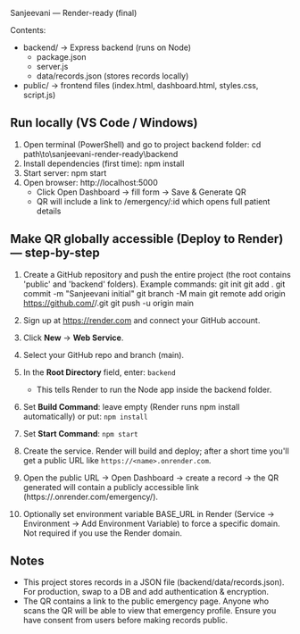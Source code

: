Sanjeevani — Render-ready (final)

Contents:
- backend/  -> Express backend (runs on Node)
  - package.json
  - server.js
  - data/records.json (stores records locally)
- public/ -> frontend files (index.html, dashboard.html, styles.css, script.js)

## Run locally (VS Code / Windows)
1. Open terminal (PowerShell) and go to project backend folder:
   cd path\to\sanjeevani-render-ready\backend
2. Install dependencies (first time):
   npm install
3. Start server:
   npm start
4. Open browser: http://localhost:5000
   - Click Open Dashboard -> fill form -> Save & Generate QR
   - QR will include a link to /emergency/:id which opens full patient details

## Make QR globally accessible (Deploy to Render) — step-by-step
1. Create a GitHub repository and push the entire project (the root contains 'public' and 'backend' folders).
   Example commands:
     git init
     git add .
     git commit -m "Sanjeevani initial"
     git branch -M main
     git remote add origin https://github.com/<your-username>/<repo-name>.git
     git push -u origin main

2. Sign up at https://render.com and connect your GitHub account.
3. Click **New** -> **Web Service**.
4. Select your GitHub repo and branch (main).
5. In the **Root Directory** field, enter: `backend`
   - This tells Render to run the Node app inside the backend folder.
6. Set **Build Command**: leave empty (Render runs npm install automatically) or put: `npm install`
7. Set **Start Command**: `npm start`
8. Create the service. Render will build and deploy; after a short time you'll get a public URL like `https://<name>.onrender.com`.
9. Open the public URL -> Open Dashboard -> create a record -> the QR generated will contain a publicly accessible link (https://<name>.onrender.com/emergency/<id>).
10. Optionally set environment variable BASE_URL in Render (Service → Environment → Add Environment Variable) to force a specific domain. Not required if you use the Render domain.

## Notes
- This project stores records in a JSON file (backend/data/records.json). For production, swap to a DB and add authentication & encryption.
- The QR contains a link to the public emergency page. Anyone who scans the QR will be able to view that emergency profile. Ensure you have consent from users before making records public.
